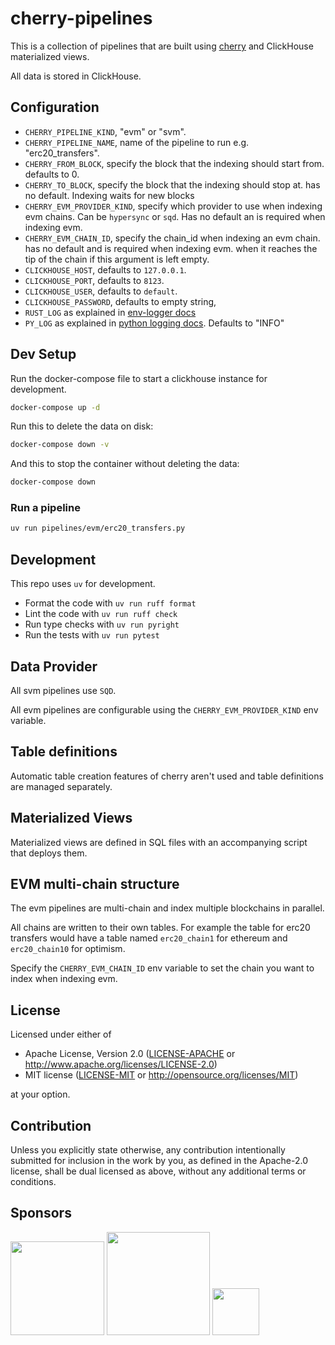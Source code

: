 # cherry-pipelines

This is a collection of pipelines that are built using [cherry](https://github.com/steelcake/cherry) and ClickHouse materialized views.

All data is stored in ClickHouse.

## Configuration

- `CHERRY_PIPELINE_KIND`, "evm" or "svm".
- `CHERRY_PIPELINE_NAME`, name of the pipeline to run e.g. "erc20_transfers".
- `CHERRY_FROM_BLOCK`, specify the block that the indexing should start from. defaults to 0.
- `CHERRY_TO_BLOCK`, specify the block that the indexing should stop at. has no default. Indexing waits for new blocks
- `CHERRY_EVM_PROVIDER_KIND`, specify which provider to use when indexing evm chains. Can be `hypersync` or `sqd`. Has no default an is required when indexing evm.
- `CHERRY_EVM_CHAIN_ID`, specify the chain_id when indexing an evm chain. has no default and is required when indexing evm.
when it reaches the tip of the chain if this argument is left empty.
- `CLICKHOUSE_HOST`, defaults to `127.0.0.1`.
- `CLICKHOUSE_PORT`, defaults to `8123`.
- `CLICKHOUSE_USER`, defaults to `default`.
- `CLICKHOUSE_PASSWORD`, defaults to empty string,
- `RUST_LOG` as explained in [env-logger docs](https://docs.rs/env_logger/latest/env_logger/#enabling-logging)
- `PY_LOG` as explained in [python logging docs](https://docs.python.org/3/howto/logging.html). Defaults to "INFO"

## Dev Setup

Run the docker-compose file to start a clickhouse instance for development.

```bash
docker-compose up -d
```

Run this to delete the data on disk:
```bash
docker-compose down -v
```

And this to stop the container without deleting the data:
```bash
docker-compose down
```

### Run a pipeline

```bash
uv run pipelines/evm/erc20_transfers.py
```

## Development

This repo uses `uv` for development.

- Format the code with `uv run ruff format`
- Lint the code with `uv run ruff check`
- Run type checks with `uv run pyright`
- Run the tests with `uv run pytest`

## Data Provider

All svm pipelines use `SQD`.

All evm pipelines are configurable using the `CHERRY_EVM_PROVIDER_KIND` env variable.

## Table definitions

Automatic table creation features of cherry aren't used and table definitions are managed separately. 

## Materialized Views

Materialized views are defined in SQL files with an accompanying script that deploys them.

## EVM multi-chain structure

The evm pipelines are multi-chain and index multiple blockchains in parallel.

All chains are written to their own tables. For example the table for erc20 transfers would have a table named
`erc20_chain1` for ethereum and `erc20_chain10` for optimism.

Specify the `CHERRY_EVM_CHAIN_ID` env variable to set the chain you want to index when indexing evm.

## License

Licensed under either of

 * Apache License, Version 2.0
   ([LICENSE-APACHE](LICENSE-APACHE) or http://www.apache.org/licenses/LICENSE-2.0)
 * MIT license
   ([LICENSE-MIT](LICENSE-MIT) or http://opensource.org/licenses/MIT)

at your option.

## Contribution

Unless you explicitly state otherwise, any contribution intentionally submitted
for inclusion in the work by you, as defined in the Apache-2.0 license, shall be
dual licensed as above, without any additional terms or conditions.

## Sponsors

[<img src="https://steelcake.com/envio-logo.png" width="150px" />](https://envio.dev)
[<img src="https://steelcake.com/sqd-logo.png" width="165px" />](https://sqd.ai)
[<img src="https://steelcake.com/space-operator-logo.webp" height="75px" />](https://linktr.ee/spaceoperator)
